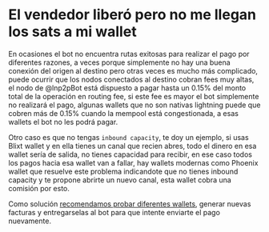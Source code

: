 # El vendedor liberó pero no me llegan los sats a mi wallet

En ocasiones el bot no encuentra rutas exitosas para realizar el pago por diferentes razones, a veces porque simplemente no hay una buena conexión del origen al destino pero otras veces es mucho más complicado, puede ocurrir que los nodos conectados al destino cobran fees muy altas, el nodo de @lnp2pBot está dispuesto a pagar hasta un 0.15% del monto total de la operación en routing fee, si este fee es mayor el bot simplemente no realizará el pago, algunas wallets que no son nativas lightning puede que cobren más de 0.15% cuando la mempool está congestionada, a esas wallets el bot no les podrá pagar.

Otro caso es que no tengas `inbound capacity`, te doy un ejemplo, si usas Blixt wallet y en ella tienes un canal que recien abres, todo el dinero en esa wallet sería de salida, no tienes capacidad para recibir, en ese caso todos los pagos hacia esa wallet van a fallar, hay wallets modernas como Phoenix wallet que resuelve este problema indicandote que no tienes inbound capacity y te propone abrirte un nuevo canal, esta wallet cobra una comisión por esto.

Como solución [recomendamos probar diferentes wallets](./recommended-wallets.md), generar nuevas facturas y entregarselas al bot para que intente enviarte el pago nuevamente.
